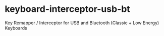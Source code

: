 # keyboard-interceptor-usb-bt
Key Remapper / Interceptor for USB and Bluetooth (Classic + Low Energy) Keyboards
